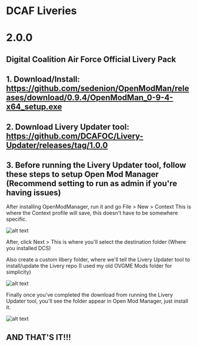 # DCAF Liveries
# 2.0.0
## Digital Coalition Air Force Official Livery Pack

 ## 1. Download/Install: https://github.com/sedenion/OpenModMan/releases/download/0.9.4/OpenModMan_0-9-4-x64_setup.exe
 ## 2. Download Livery Updater tool: https://github.com/DCAFOC/Livery-Updater/releases/tag/1.0.0
 ## 3. Before running the Livery Updater tool, follow these steps to setup Open Mod Manager (Recommend setting to run as admin if you're having issues)
 
After installing OpenModManager, run it and go File > New > Context
This is where the Context profile will save, this doesn't have to be somewhere specific.
  
![alt text](https://imgur.com/ZitQ4uV.png)

After, click Next > This is where you'll select the destination folder (Where you installed DCS) 

Also create a custom libery folder, where we'll tell the Livery Updater tool to install/update the Livery repo (I used my old OVGME Mods folder for simplicity)

![alt text](https://imgur.com/ZM5n53a.png)

Finally once you've completed the download from running the Livery Updater tool, you'll see the folder appear in Open Mod Manager, just install it. 

![alt text](https://imgur.com/j3QApiM.png)

## AND THAT'S IT!!!
